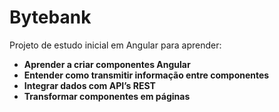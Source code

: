 # Bytebank

Projeto de estudo inicial em Angular para aprender:
* **Aprender a criar componentes Angular**
* **Entender como transmitir informação entre componentes**
* **Integrar dados com API’s REST**
* **Transformar componentes em páginas**
